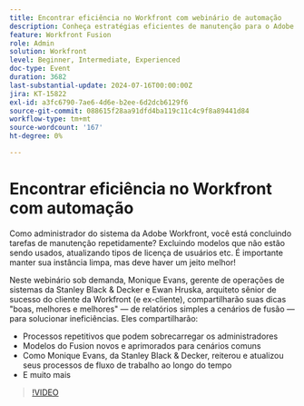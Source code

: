 ```yaml
---
title: Encontrar eficiência no Workfront com webinário de automação
description: Conheça estratégias eficientes de manutenção para o Adobe Workfront em nosso webinário sob demanda. Descubra dicas de especialistas da Stanley Black & Decker e da Workfront sobre automatização de tarefas repetitivas, utilização de modelos do Fusion e evolução dos processos de fluxo de trabalho para obter eficiência ideal.
feature: Workfront Fusion
role: Admin
solution: Workfront
level: Beginner, Intermediate, Experienced
doc-type: Event
duration: 3682
last-substantial-update: 2024-07-16T00:00:00Z
jira: KT-15822
exl-id: a3fc6790-7ae6-4d6e-b2ee-6d2dcb6129f6
source-git-commit: 088615f28aa91dfd4ba119c11c4c9f8a89441d84
workflow-type: tm+mt
source-wordcount: '167'
ht-degree: 0%

---
```


# Encontrar eficiência no Workfront com automação

Como administrador do sistema da Adobe Workfront, você está concluindo tarefas de manutenção repetidamente? Excluindo modelos que não estão sendo usados, atualizando tipos de licença de usuários etc. É importante manter sua instância limpa, mas deve haver um jeito melhor!

Neste webinário sob demanda, Monique Evans, gerente de operações de sistemas da Stanley Black &amp; Decker e Ewan Hruska, arquiteto sênior de sucesso do cliente da Workfront (e ex-cliente), compartilharão suas dicas &quot;boas, melhores e melhores&quot; — de relatórios simples a cenários de fusão — para solucionar ineficiências. Eles compartilharão:

* Processos repetitivos que podem sobrecarregar os administradores
* Modelos do Fusion novos e aprimorados para cenários comuns
* Como Monique Evans, da Stanley Black &amp; Decker, reiterou e atualizou seus processos de fluxo de trabalho ao longo do tempo
* E muito mais

>[!VIDEO](https://video.tv.adobe.com/v/3431016/?learn=on)
